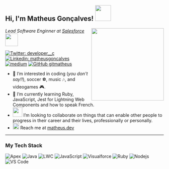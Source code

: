 <h2> Hi, I'm Matheus Gonçalves! <img src="https://i.imgur.com/RSNpIzE.gif" width="50"></h2>

<img align='right' src="https://matheus.dev/wp-content/uploads/2016/09/M_Blue.png" width="230">
<p><em>Lead Software Enginner at <a href="https://salesforce.com">Salesforce</a> <img src="https://i.imgur.com/UTocQEQ.png" width="40">
</em></p>

[![Twitter: developer__c](https://img.shields.io/twitter/follow/developer__c?style=social)](https://twitter.com/developer__c)
[![Linkedin: matheusgoncalves](https://img.shields.io/badge/-matheusgoncalves-blue?style=flat-square&logo=Linkedin&logoColor=white&link=https://www.linkedin.com/in/matheusgoncalves/)](https://www.linkedin.com/in/matheusgoncalves/)
[![medium](https://aleen42.github.io/badges/src/medium.svg)](https://medium.com/@matheusdev)
[![GitHub gitmatheus](https://img.shields.io/github/followers/gitmatheus?label=follow&style=social)](https://github.com/gitmatheus)

- 👀 I’m interested in coding (_you don't say!!_), soccer ⚽, music 🎶, and videogames 🎮.
- 📖 I’m currently learning Ruby, JavaScript, Jest for Lightning Web Components and how to speak French.
- <img src="https://media.giphy.com/media/LnQjpWaON8nhr21vNW/giphy.gif" width="30"> I’m looking to collaborate on things that can enable other people to progress in their career and their lives, professionally or personally.
- <img src="https://matheus.dev/wp-content/uploads/2016/09/M_Blue.png" width="20"> Reach me at <a href="https://matheus.dev" target="_blank">matheus.dev </a> 

---

### My Tech Stack

![Apex](https://img.shields.io/badge/Apex-blue?style=flat-square&logo=salesforce&logoColor=ffffff)
![Java](http://img.shields.io/badge/-Java-007396?style=flat-square&logo=java&logoColor=ffffff)
![LWC](https://img.shields.io/badge/LWC-blue?style=flat-square&logo=salesforce&logoColor=ffffff)
![JavaScript](https://img.shields.io/badge/-JavaScript-%23F7DF1C?style=flat-square&logo=javascript&logoColor=000000&labelColor=%23F7DF1C&color=%23FFCE5A)
![Visualforce](https://img.shields.io/badge/Visualforce-blue?style=flat-square&logo=salesforce&logoColor=ffffff)
![Ruby](https://img.shields.io/badge/Ruby-Red?style=flat-square&logo=ruby&logoColor=ffffff)
![Nodejs](https://img.shields.io/badge/-Node.js-black?style=flat-square&logo=javascript)
![VS Code](http://img.shields.io/badge/-VS%20Code-007ACC?style=flat-square&logo=visual-studio-code&logoColor=ffffff)

<!---
gitmatheus/gitmatheus is a ✨ special ✨ repository because its `README.md` (this file) appears on your GitHub profile.
You can click the Preview link to take a look at your changes.
--->
